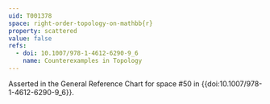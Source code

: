 ```yaml
---
uid: T001378
space: right-order-topology-on-mathbb{r}
property: scattered
value: false
refs:
  - doi: 10.1007/978-1-4612-6290-9_6
    name: Counterexamples in Topology
---
```

Asserted in the General Reference Chart for space #50 in
{{doi:10.1007/978-1-4612-6290-9_6}}.
